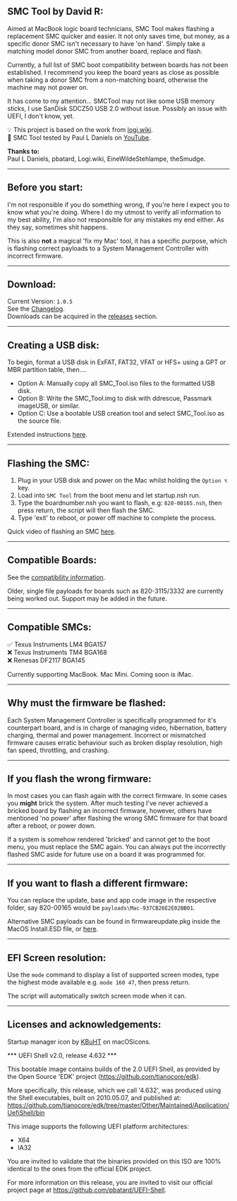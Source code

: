 **SMC Tool by David R:**
-
Aimed at MacBook logic board technicians, SMC Tool makes flashing a replacement SMC quicker and easier. It not only saves time, but money, as a specific donor SMC isn't necessary to have 'on hand'. Simply take a matching model donor SMC from another board, replace and flash.

Currently, a full list of SMC boot compatibility between boards has not been established. I recommend you keep the board years as close as possible when taking a donor SMC from a non-matching board, otherwise the machine may not power on.

It has come to my attention... SMCTool may not like some USB memory sticks, I use SanDisk SDCZ50 USB 2.0 without issue. Possibly an issue with UEFI, I don't know, yet.

💡 This project is based on the work from  [logi.wiki](https://logi.wiki/index.php?title=SMC_flashing).\
🎥 SMC Tool tested by Paul L Daniels on [YouTube](https://www.youtube.com/watch?v=q8LEh8C4iYo).

**Thanks to:**\
Paul L Daniels, pbatard, Logi.wiki, EineWildeStehlampe, theSmudge.

---
**Before you start:**
-

I'm not responsible if you do something wrong, if you're here I expect you to know what you're doing. Where I do my utmost to verify all information to my best ability, I'm also not responsible for any mistakes my end either. As they say, sometimes shit happens.

This is also **not** a magical 'fix my Mac' tool, it has a specific purpose, which is flashing correct payloads to a System Management Controller with incorrect firmware.

---
**Download:**
-
Current Version: `1.0.5`\
See the [Changelog](CHANGELOG.md).\
Downloads can be acquired in the [releases](https://github.com/MuertoGB/SMCTool/releases) section.

---
**Creating a USB disk:**
-
To begin, format a USB disk in ExFAT, FAT32, VFAT or HFS+ using a GPT or MBR partition table, then....

- Option A: Manually copy all SMC_Tool.iso files to the formatted USB disk.
- Option B: Write the SMC_Tool.img to disk with ddrescue, Passmark imageUSB, or similar.
- Option C: Use a bootable USB creation tool and select SMC_Tool.iso as the source file.

Extended instructions [here](BOOTABLEUSB.md).

---
**Flashing the SMC:**
-
  1. Plug in your USB disk and power on the Mac whilst holding the `Option ⌥` key.
  2. Load into `SMC Tool` from the boot menu and let startup.nsh run.
  3. Type the boardnumber.nsh you want to flash, e.g: `820-00165.nsh`, then press return, the script will then flash the SMC.
  4. Type 'exit' to reboot, or power off machine to complete the process.

  Quick video of flashing an SMC [here](https://www.youtube.com/watch?v=nUm30m3zNxI).

---
**Compatible Boards:**
-

See the [compatibility information](COMPATIBILITY.md).

Older, single file payloads for boards such as 820-3115/3332 are currently being worked out. Support may be added in the future.

---

**Compatible SMCs:**
-

✅ Texus Instruments LM4 BGA157\
❌ Texus Instruments TM4 BGA168\
❌ Renesas DF2117 BGA145

Currently supporting MacBook. Mac Mini. Coming soon is iMac.

---
**Why must the firmware be flashed:**
-

Each System Management Controller is specifically programmed for it's counterpart board, and is in charge of managing video, hibernation, battery charging, thermal and power management. Incorrect or mismatched firmware causes erratic behaviour such as broken display resolution, high fan speed, throttling, and crashing.

---
**If you flash the wrong firmware:**
-

In most cases you can flash again with the correct firmware. In some cases you **might** brick the system. After much testing I've never achieved a bricked board by flashing an incorrect firmware, however, others have mentioned 'no power' after flashing the wrong SMC firmware for that board after a reboot, or power down.

If a system is somehow rendered 'bricked' and cannot get to the boot menu, you must replace the SMC again. You can always put the incorrectly flashed SMC aside for future use on a board it was programmed for.

---
**If you want to flash a different firmware:**
-
You can replace the update, base and app code image in the respective folder, say 820-00165 would be `payloads\Mac-937CB26E2E02BB01`.

Alternative SMC payloads can be found in firmwareupdate.pkg inside the MacOS Install.ESD file, or [here](https://github.com/sadponyguerillaboy/SMC-Toolkit/tree/main/SMCPayloads).

---

**EFI Screen resolution:**
-
Use the `mode` command to display a list of supported screen modes, type the highest mode available e.g. `mode 160 47`, then press return.

The script will automatically switch screen mode when it can.

---
**Licenses and acknowledgements:**
-

Startup manager icon by [KBuHT](https://macosicons.com/#/u/KBuHT) on macOSicons.

  *** UEFI Shell v2.0, release 4.632 ***

  This bootable image contains builds of the 2.0 UEFI Shell, as provided by the
  Open Source 'EDK' project (https://github.com/tianocore/edk).

  More specifically, this release, which we call '4.632', was produced using the
  Shell executables, built on 2010.05.07, and published at:
  https://github.com/tianocore/edk/tree/master/Other/Maintained/Application/UefiShell/bin

  This image supports the following UEFI platform architectures:
  * X64
  * IA32

  You are invited to validate that the binaries provided on this ISO are 100%
  identical to the ones from the official EDK project.

  For more information on this release, you are invited to visit our official
  project page at https://github.com/pbatard/UEFI-Shell.
